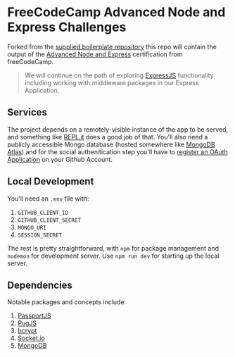 # FreeCodeCamp Advanced Node and Express Challenges

Forked from the [supplied boilerplate repository](https://github.com/freeCodeCamp/boilerplate-advancednode) this repo will contain the output of the [Advanced Node and Express](https://www.freecodecamp.org/learn/quality-assurance/advanced-node-and-express/) certification from freeCodeCamp.

> We will continue on the path of exploring [ExpressJS](http://expressjs.com/) functionality including working with middleware packages in our Express Application.

## Services

The project depends on a remotely-visible instance of the app to be served, and something like [REPL.it](https://repl.it/) does a good job of that. You'll also need a publicly accessible Mongo database (hosted somewhere like [MongoDB Atlas](https://www.mongodb.com/cloud/atlas)) and for the social authenitication step you'll have to [register an OAuth Application](https://github.com/settings/developers) on your Github Account.

## Local Development

You'll need an `.env` file with:

1. `GITHUB_CLIENT_ID`
1. `GITHUB_CLIENT_SECRET`
1. `MONGO_URI`
1. `SESSION_SECRET`

The rest is pretty straightforward, with `npm` for package management and `nodemon` for development server. Use `npm run dev` for starting up the local server.

## Dependencies

Notable packages and concepts include:

1. [PassportJS](https://passportjs.org/)
1. [PugJS](https://pugjs.org/api/getting-started.html)
1. [bcrypt](https://github.com/kelektiv/node.bcrypt.js#readme)
1. [Socket.io](https://socket.io/)
1. [MongoDB](https://www.npmjs.com/package/mongodb)
